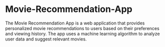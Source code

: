 # Movie-Recommendation-App
The Movie Recommendation App is a web application that provides personalized movie recommendations to users based on their preferences and viewing history. The app uses a machine learning algorithm to analyze user data and suggest relevant movies.

